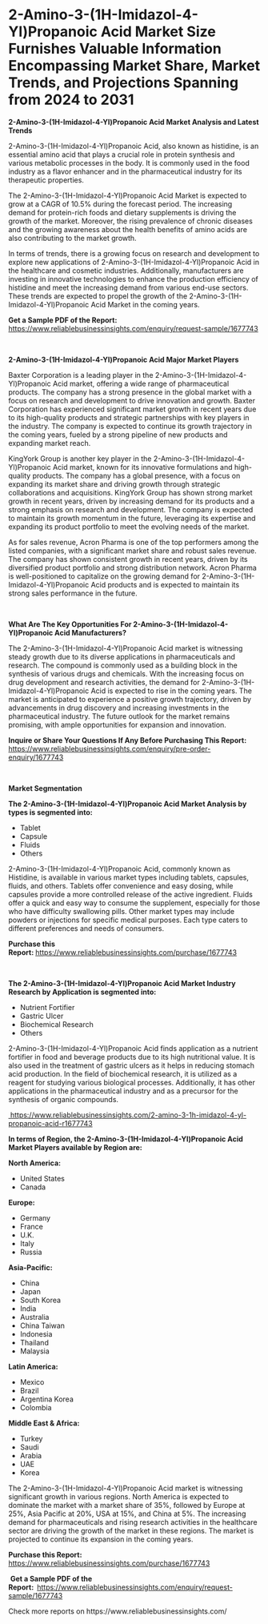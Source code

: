 <p><h1>2-Amino-3-(1H-Imidazol-4-Yl)Propanoic Acid Market Size Furnishes Valuable Information Encompassing Market Share, Market Trends, and Projections Spanning from 2024 to 2031</h1></p><p><strong>2-Amino-3-(1H-Imidazol-4-Yl)Propanoic Acid Market Analysis and Latest Trends</strong></p>
<p><p>2-Amino-3-(1H-Imidazol-4-Yl)Propanoic Acid, also known as histidine, is an essential amino acid that plays a crucial role in protein synthesis and various metabolic processes in the body. It is commonly used in the food industry as a flavor enhancer and in the pharmaceutical industry for its therapeutic properties.</p><p>The 2-Amino-3-(1H-Imidazol-4-Yl)Propanoic Acid Market is expected to grow at a CAGR of 10.5% during the forecast period. The increasing demand for protein-rich foods and dietary supplements is driving the growth of the market. Moreover, the rising prevalence of chronic diseases and the growing awareness about the health benefits of amino acids are also contributing to the market growth.</p><p>In terms of trends, there is a growing focus on research and development to explore new applications of 2-Amino-3-(1H-Imidazol-4-Yl)Propanoic Acid in the healthcare and cosmetic industries. Additionally, manufacturers are investing in innovative technologies to enhance the production efficiency of histidine and meet the increasing demand from various end-use sectors. These trends are expected to propel the growth of the 2-Amino-3-(1H-Imidazol-4-Yl)Propanoic Acid Market in the coming years.</p></p>
<p><strong>Get a Sample PDF of the Report:&nbsp;</strong> <a href="https://www.reliablebusinessinsights.com/enquiry/request-sample/1677743">https://www.reliablebusinessinsights.com/enquiry/request-sample/1677743</a></p>
<p>&nbsp;</p>
<p><strong>2-Amino-3-(1H-Imidazol-4-Yl)Propanoic Acid Major Market Players</strong></p>
<p><p>Baxter Corporation is a leading player in the 2-Amino-3-(1H-Imidazol-4-Yl)Propanoic Acid market, offering a wide range of pharmaceutical products. The company has a strong presence in the global market with a focus on research and development to drive innovation and growth. Baxter Corporation has experienced significant market growth in recent years due to its high-quality products and strategic partnerships with key players in the industry. The company is expected to continue its growth trajectory in the coming years, fueled by a strong pipeline of new products and expanding market reach.</p><p>KingYork Group is another key player in the 2-Amino-3-(1H-Imidazol-4-Yl)Propanoic Acid market, known for its innovative formulations and high-quality products. The company has a global presence, with a focus on expanding its market share and driving growth through strategic collaborations and acquisitions. KingYork Group has shown strong market growth in recent years, driven by increasing demand for its products and a strong emphasis on research and development. The company is expected to maintain its growth momentum in the future, leveraging its expertise and expanding its product portfolio to meet the evolving needs of the market.</p><p>As for sales revenue, Acron Pharma is one of the top performers among the listed companies, with a significant market share and robust sales revenue. The company has shown consistent growth in recent years, driven by its diversified product portfolio and strong distribution network. Acron Pharma is well-positioned to capitalize on the growing demand for 2-Amino-3-(1H-Imidazol-4-Yl)Propanoic Acid products and is expected to maintain its strong sales performance in the future.</p></p>
<p>&nbsp;</p>
<p><strong>What Are The Key Opportunities For 2-Amino-3-(1H-Imidazol-4-Yl)Propanoic Acid Manufacturers?</strong></p>
<p><p>The 2-Amino-3-(1H-Imidazol-4-Yl)Propanoic Acid market is witnessing steady growth due to its diverse applications in pharmaceuticals and research. The compound is commonly used as a building block in the synthesis of various drugs and chemicals. With the increasing focus on drug development and research activities, the demand for 2-Amino-3-(1H-Imidazol-4-Yl)Propanoic Acid is expected to rise in the coming years. The market is anticipated to experience a positive growth trajectory, driven by advancements in drug discovery and increasing investments in the pharmaceutical industry. The future outlook for the market remains promising, with ample opportunities for expansion and innovation.</p></p>
<p><strong>Inquire or Share Your Questions If Any Before Purchasing This Report:</strong> <a href="https://www.reliablebusinessinsights.com/enquiry/pre-order-enquiry/1677743">https://www.reliablebusinessinsights.com/enquiry/pre-order-enquiry/1677743</a></p>
<p>&nbsp;</p>
<p><strong>Market Segmentation</strong></p>
<p><strong>The 2-Amino-3-(1H-Imidazol-4-Yl)Propanoic Acid Market Analysis by types is segmented into:</strong></p>
<p><ul><li>Tablet</li><li>Capsule</li><li>Fluids</li><li>Others</li></ul></p>
<p><p>2-Amino-3-(1H-Imidazol-4-Yl)Propanoic Acid, commonly known as Histidine, is available in various market types including tablets, capsules, fluids, and others. Tablets offer convenience and easy dosing, while capsules provide a more controlled release of the active ingredient. Fluids offer a quick and easy way to consume the supplement, especially for those who have difficulty swallowing pills. Other market types may include powders or injections for specific medical purposes. Each type caters to different preferences and needs of consumers.</p></p>
<p><strong>Purchase this Report:&nbsp;</strong><a href="https://www.reliablebusinessinsights.com/purchase/1677743">https://www.reliablebusinessinsights.com/purchase/1677743</a></p>
<p>&nbsp;</p>
<p><strong>The 2-Amino-3-(1H-Imidazol-4-Yl)Propanoic Acid Market Industry Research by Application is segmented into:</strong></p>
<p><ul><li>Nutrient Fortifier</li><li>Gastric Ulcer</li><li>Biochemical Research</li><li>Others</li></ul></p>
<p><p>2-Amino-3-(1H-Imidazol-4-Yl)Propanoic Acid finds application as a nutrient fortifier in food and beverage products due to its high nutritional value. It is also used in the treatment of gastric ulcers as it helps in reducing stomach acid production. In the field of biochemical research, it is utilized as a reagent for studying various biological processes. Additionally, it has other applications in the pharmaceutical industry and as a precursor for the synthesis of organic compounds.</p></p>
<p><a href="https://www.reliablebusinessinsights.com/2-amino-3-1h-imidazol-4-yl-propanoic-acid-r1677743">&nbsp;https://www.reliablebusinessinsights.com/2-amino-3-1h-imidazol-4-yl-propanoic-acid-r1677743</a></p>
<p><strong>In terms of Region, the 2-Amino-3-(1H-Imidazol-4-Yl)Propanoic Acid Market Players available by Region are:</strong></p>
<p>
    <p> <strong> North America: </strong>
        <ul>
            <li>United States</li>
            <li>Canada</li>
        </ul>
        </p> 
    <p> <strong> Europe: </strong>
        <ul>
            <li>Germany</li>
            <li>France</li>
            <li>U.K.</li>
            <li>Italy</li>
            <li>Russia</li>
        </ul>
        </p> 
    <p> <strong> Asia-Pacific: </strong>
        <ul>
            <li>China</li>
            <li>Japan</li>
            <li>South Korea</li>
            <li>India</li>
            <li>Australia</li>
            <li>China Taiwan</li>
            <li>Indonesia</li>
            <li>Thailand</li>
            <li>Malaysia</li>
        </ul>
        </p> 
    <p> <strong> Latin America: </strong>
        <ul>
            <li>Mexico</li>
            <li>Brazil</li>
            <li>Argentina Korea</li>
            <li>Colombia</li>
        </ul>
        </p> 
    <p> <strong> Middle East & Africa: </strong>
        <ul>
            <li>Turkey</li>
            <li>Saudi</li>
            <li>Arabia</li>
            <li>UAE</li>
            <li>Korea</li>
        </ul>
    </p>
    </p>
<p><p>The 2-Amino-3-(1H-Imidazol-4-Yl)Propanoic Acid market is witnessing significant growth in various regions. North America is expected to dominate the market with a market share of 35%, followed by Europe at 25%, Asia Pacific at 20%, USA at 15%, and China at 5%. The increasing demand for pharmaceuticals and rising research activities in the healthcare sector are driving the growth of the market in these regions. The market is projected to continue its expansion in the coming years.</p></p>
<p><strong>Purchase this Report: </strong><a href="https://www.reliablebusinessinsights.com/purchase/1677743">https://www.reliablebusinessinsights.com/purchase/1677743</a></p>
<p>&nbsp;<strong>Get a Sample PDF of the Report:&nbsp;&nbsp;</strong><a href="https://www.reliablebusinessinsights.com/enquiry/request-sample/1677743">https://www.reliablebusinessinsights.com/enquiry/request-sample/1677743</a></p>
<p><strong></strong></p>
<p>Check more reports on https://www.reliablebusinessinsights.com/</p>